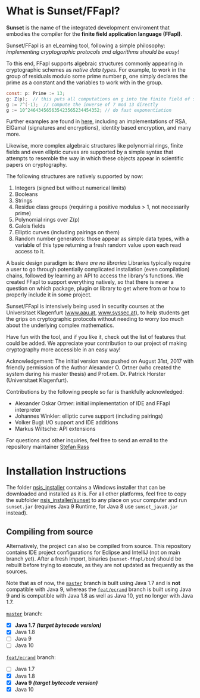 # What is Sunset/FFapl?
**Sunset** is the name of the integrated development enviroment that embodies
the compiler for the **finite field application language (FFapl)**.

Sunset/FFapl is an eLearning tool, following a simple philosophy: *implementing
cryptographic protocols and algorithms should be easy!*

To this end, FFapl supports algebraic structures commonly appearing in cryptographic
schemes as *native data types*. For example, to work in the group of residuals
modulo some prime number p, one simply declares the prime as a constant and the
variables to work with in the group.
```Java
const: p: Prime := 13;
g: Z(p);  // this puts all computations on g into the finite field of size (and characteristic) p
g := 7^(-1);  // compute the inverse of 7 mod 13 directly
g := 10^246434565635423565234454352; // do fast exponentiation
```

Further examples are found in [here](https://github.com/stefan-rass/sunset-ffapl/tree/master/examples), including an implementations of RSA, ElGamal (signatures and encryptions), identity based encryption, and many more.

Likewise, more complex algebraic structures like polynomial rings, finite fields
and even elliptic curves are supported by a simple syntax that attempts to resemble
the way in which these objects appear in scientific papers on cryptography.

The following structures are natively supported by now:
1. Integers (signed but without numerical limits)
1. Booleans
1. Strings
1. Residue class groups (requiring a positive modulus > 1, not necessarily prime)
1. Polynomial rings over Z(p)
1. Galois fields
1. Elliptic curves (including pairings on them)
1. Random number generators: those appear as simple data types, with a variable
of this type returning a fresh random value upon each read access to it.

A basic design paradigm is: *there are no libraries*
Libraries typically require a user to go through potentially complicated installation
(even compilation) chains, followed by learning an API to access the library's functions.
We created FFapl to support everything natively, so that there is never a question
on which package, plugin or library to get where from or how to properly include
it in some project.

Sunset/FFapl is intensively being used in security courses at the Universitaet Klagenfurt
(www.aau.at, www.syssec.at), to help students get the grips on cryptographic
protocols without needing to worry too much about the underlying complex mathematics.

Have fun with the tool, and if you like it, check out the list of features that
could be added. We appreciate your contribution to our project of making
cryptography more accessible in an easy way!

Acknowledgement:
The initial version was pushed on August 31st, 2017 with friendly permission of the Author Alexander O. Ortner (who created the system during his master thesis) and Prof.em. Dr. Patrick Horster (Universitaet Klagenfurt).

Contributions by the following people so far is thankfully acknowledged:
* Alexander Oskar Ortner: initial implementation of IDE and FFapl interpreter
* Johannes Winkler: elliptic curve support (including pairings)
* Volker Bugl: I/O support and IDE additions
* Markus Wiltsche: API extensions

For questions and other inquiries, feel free to send an email to the repository maintainer [Stefan Rass](mailto:stefan.rass@aau.at?subject=Sunset-FFapl)

# Installation Instructions
The folder [nsis_installer](https://github.com/stefan-rass/sunset-ffapl/tree/master/nsis_installer) contains a Windows installer that can be downloaded and installed as it is. For all other platforms, feel free to copy the subfolder [nsis_installer/sunset](https://github.com/stefan-rass/sunset-ffapl/tree/master/nsis_installer/sunset) to any place on your computer and run `sunset.jar` (requires Java 9 Runtime, for Java 8 use `sunset_java8.jar` instead).

## Compiling from source
Alternatively, the project can also be compiled from source. 
This repository contains IDE project configurations for Eclipse and IntelliJ 
(not on main branch yet). After a fresh Import, binaries (`sunset-ffapl/bin`) 
should be rebuilt before trying to execute, as they are not updated as frequently 
as the sources.

Note that as of now, the [`master`](https://github.com/stefan-rass/sunset-ffapl) branch is built using Java 1.7 and 
is **not** compatible with Java 9, whereas the [`feat/ecrand`](https://github.com/stefan-rass/sunset-ffapl/tree/feat/ecrand) branch is 
built using Java 9 and is compatible with Java 1.8 as well as Java 10, yet no longer with Java 1.7.

[`master`](https://github.com/stefan-rass/sunset-ffapl) branch:
- [x] **Java 1.7 *(target bytecode version)***
- [x] Java 1.8
- [ ] Java 9
- [ ] Java 10

[`feat/ecrand`](https://github.com/stefan-rass/sunset-ffapl/tree/feat/ecrand) branch:
- [ ] Java 1.7
- [x] Java 1.8
- [x] **Java 9 *(target bytecode version)***
- [x] Java 10
